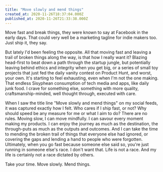 ```yaml
---
title: "Move slowly and mend things"
created_at: 2020-11-26T18:37:04.000Z
published_at: 2020-11-26T21:33:38.000Z
---
```

Move fast and break things, they were known to say at Facebook in the early days. That could very well be a marketing tagline for indie makers too. Just ship it, they say. 

But lately I'd been feeling the opposite. All that moving fast and leaving a trail of broken things along the way, is that how I really want it? Blazing head-first to beat down a path through the startup jungle, but potentially leaving behind ethics and integrity when you get big, or a series of small toy projects that just fed the daily vanity contest on Product Hunt, and worst, your own. It's starting to feel exhausting, even when I'm not the one making. That endless Sisyphean consumption of tech media and apps, like daily junk food. I crave for something else, something with more quality, craftsmanship-minded, well thought through, executed with care.  

When I saw the title line "Move slowly and mend things" on my social feeds, it was captured exactly how I felt. Who cares if I ship fast, or not? Why should speed be any measure for me or what I aim to do? There are no rules. Moving slow, I can move mindfully. I can savour every moment making my products. I can enjoy the journey as much as the destination, the through-puts as much as the outputs and outcomes. And I can take the time to mending the broken trail of things that everyone else had ignored, or covering the gaps and lending a hand to people who were forgotten. Ultimately, when you go fast because someone else said so, you're just running in someone else's race. I don't want that. Life is not a race. And my life is certainly not a race dictated by others. 

Take your time. Move slowly. Mend things.
